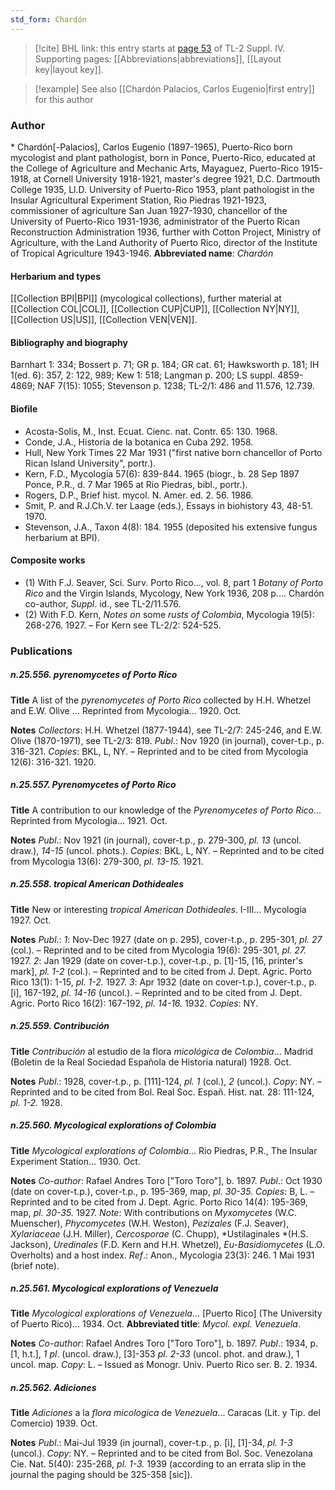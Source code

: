 ```yaml
---
std_form: Chardón
---
```


> [!cite] BHL link: this entry starts at [page 53](https://www.biodiversitylibrary.org/page/33265730) of TL-2 Suppl. IV.
> Supporting pages: [[Abbreviations|abbreviations]], [[Layout key|layout key]].

> [!example] See also [[Chardón Palacios, Carlos Eugenio|first entry]] for this author

### Author

\* Chardón\[-Palacios\], Carlos Eugenio (1897-1965), Puerto-Rico born mycologist and plant pathologist, born in Ponce, Puerto-Rico, educated at the College of Agriculture and Mechanic Arts, Mayaguez, Puerto-Rico 1915-1918, at Cornell University 1918-1921, master's degree 1921, D.C. Dartmouth College 1935, Ll.D. University of Puerto-Rico 1953, plant pathologist in the Insular Agricultural Experiment Station, Rio Piedras 1921-1923, commissioner of agriculture San Juan 1927-1930, chancellor of the University of Puerto-Rico 1931-1936, administrator of the Puerto Rican Reconstruction Administration 1936, further with Cotton Project, Ministry of Agriculture, with the Land Authority of Puerto Rico, director of the Institute of Tropical Agriculture 1943-1946. 
**Abbreviated name**: *Chardón*

#### Herbarium and types

[[Collection BPI|BPI]] (mycological collections), further material at [[Collection COL|COL]], [[Collection CUP|CUP]], [[Collection NY|NY]], [[Collection US|US]], [[Collection VEN|VEN]].

#### Bibliography and biography

Barnhart 1: 334; Bossert p. 71; GR p. 184; GR cat. 61; Hawksworth p. 181; IH 1(ed. 6): 357, 2: 122, 989; Kew 1: 518; Langman p. 200; LS suppl. 4859-4869; NAF 7(15): 1055; Stevenson p. 1238; TL-2/1: 486 and 11.576, 12.739.

#### Biofile

- Acosta-Solis, M., Inst. Ecuat. Cienc. nat. Contr. 65: 130. 1968.
- Conde, J.A., Historia de la botanica en Cuba 292. 1958.
- Hull, New York Times 22 Mar 1931 ("first native born chancellor of Porto Rican Island University", portr.).
- Kern, F.D., Mycologia 57(6): 839-844. 1965 (biogr., b. 28 Sep 1897 Ponce, P.R., d. 7 Mar 1965 at Rio Piedras, bibl., portr.).
- Rogers, D.P., Brief hist. mycol. N. Amer. ed. 2. 56. 1986.
- Smit, P. and R.J.Ch.V. ter Laage (eds.), Essays in biohistory 43, 48-51. 1970.
- Stevenson, J.A., Taxon 4(8): 184. 1955 (deposited his extensive fungus herbarium at BPI).

#### Composite works

- (1) With F.J. Seaver, Sci. Surv. Porto Rico..., vol. 8, part 1 *Botany of Porto Rico* and the Virgin Islands, Mycology, New York 1936, 208 p.... Chardón co-author, *Suppl*. id., see TL-2/11.576.
- (2) With F.D. Kern, *Notes on* some *rusts of Colombia*, Mycologia 19(5): 268-276. 1927. – For Kern see TL-2/2: 524-525.

### Publications

##### n.25.556. pyrenomycetes of Porto Rico

**Title**
A list of the *pyrenomycetes of Porto Rico* collected by H.H. Whetzel and E.W. Olive ... Reprinted from Mycologia... 1920. Oct.

**Notes**
*Collectors*: H.H. Whetzel (1877-1944), see TL-2/7: 245-246, and E.W. Olive (1870-1971), see TL-2/3: 819.
*Publ*.: Nov 1920 (in journal), cover-t.p., p. 316-321. *Copies*: BKL, L, NY. – Reprinted and to be cited from Mycologia 12(6): 316-321. 1920.

##### n.25.557. Pyrenomycetes of Porto Rico

**Title**
A contribution to our knowledge of the *Pyrenomycetes of Porto Rico*... Reprinted from Mycologia... 1921. Oct.

**Notes**
*Publ*.: Nov 1921 (in journal), cover-t.p., p. 279-300, *pl. 13* (uncol. draw.), *14-15* (uncol. phots.). *Copies*: BKL, L, NY. – Reprinted and to be cited from Mycologia 13(6): 279-300, *pl. 13-15.* 1921.

##### n.25.558. tropical American Dothideales

**Title**
New or interesting *tropical American Dothideales*. I-III... Mycologia 1927. Oct.

**Notes**
*Publ*.: *1*: Nov-Dec 1927 (date on p. 295), cover-t.p., p. 295-301, *pl. 27* (col.). – Reprinted and to be cited from Mycologia 19(6): 295-301, *pl. 27.* 1927.
*2*: Jan 1929 (date on cover-t.p.), cover-t.p., p. \[1\]-15, \[16, printer's mark\], *pl. 1-2* (col.). – Reprinted and to be cited from J. Dept. Agric. Porto Rico 13(1): 1-15, *pl. 1-2.* 1927.
*3*: Apr 1932 (date on cover-t.p.), cover-t.p., p. \[i\], 167-192, *pl. 14-16* (uncol.). – Reprinted and to be cited from J. Dept. Agric. Porto Rico 16(2): 167-192, *pl. 14-16.* 1932.
*Copies*: NY.

##### n.25.559. Contribución

**Title**
*Contribución* al estudio de la flora *micológica* de *Colombia*... Madrid (Boletin de la Real Sociedad Española de Historia natural) 1928. Oct.

**Notes**
*Publ*.: 1928, cover-t.p., p. \[111\]-124, *pl. 1* (col.), *2* (uncol.). *Copy*: NY. – Reprinted and to be cited from Bol. Real Soc. Españ. Hist. nat. 28: 111-124, *pl. 1-2.* 1928.

##### n.25.560. Mycological explorations of Colombia

**Title**
*Mycological explorations of Colombia*... Rio Piedras, P.R., The Insular Experiment Station... 1930. Oct.

**Notes**
*Co-author*: Rafael Andres Toro \["Toro Toro"\], b. 1897.
*Publ*.: Oct 1930 (date on cover-t.p.), cover-t.p., p. 195-369, map, *pl. 30-35.* *Copies*: B, L. – Reprinted and to be cited from J. Dept. Agric. Porto Rico 14(4): 195-369, map, *pl. 30-35.* 1927.
*Note*: With contributions on *Myxomycetes* (W.C. Muenscher), *Phycomycetes* (W.H. Weston), *Pezizales* (F.J. Seaver), *Xylariaceae* (J.H. Miller), *Cercosporae* (C. Chupp), *Ustilaginales *(H.S. Jackson), *Uredinales* (F.D. Kern and H.H. Whetzel), *Eu-Basidiomycetes* (L.O. Overholts) and a host index.
*Ref*.: Anon., Mycologia 23(3): 246. 1 Mai 1931 (brief note).

##### n.25.561. Mycological explorations of Venezuela

**Title**
*Mycological explorations of Venezuela*... \[Puerto Rico\] (The University of Puerto Rico)... 1934. Oct.
**Abbreviated title**: *Mycol. expl. Venezuela*.

**Notes**
*Co-author*: Rafael Andres Toro \["Toro Toro"\], b. 1897.
*Publ*.: 1934, p. \[1, h.t.\], *1 pl*. (uncol. draw.), \[3\]-353 *pl. 2-33* (uncol. phot. and draw.), 1 uncol. map. *Copy*: L. – Issued as Monogr. Univ. Puerto Rico ser. B. 2. 1934.

##### n.25.562. Adiciones

**Title**
*Adiciones* a la *flora micologica* de *Venezuela*... Caracas (Lit. y Tip. del Comercio) 1939. Oct.

**Notes**
*Publ*.: Mai-Jul 1939 (in journal), cover-t.p., p. \[i\], \[1\]-34, *pl. 1-3* (uncol.). *Copy*: NY. – Reprinted and to be cited from Bol. Soc. Venezolana Cie. Nat. 5(40): 235-268, *pl. 1-3.* 1939 (according to an errata slip in the journal the paging should be 325-358 \[sic\]).

